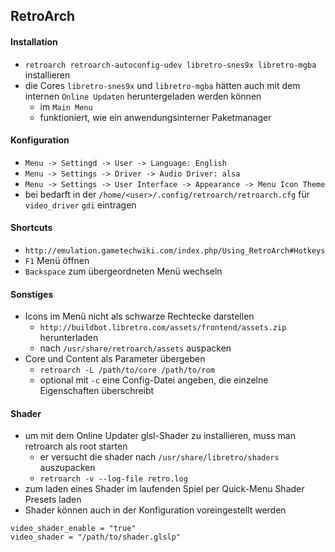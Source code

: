 ## RetroArch

#### Installation

- `retroarch retroarch-autoconfig-udev libretro-snes9x libretro-mgba` installieren
- die Cores `libretro-snes9x` und `libretro-mgba` hätten auch mit dem internen `Online Updaten` heruntergeladen werden können
  - im `Main Menu`
  - funktioniert, wie ein anwendungsinterner Paketmanager

#### Konfiguration

- `Menu -> Settingd -> User -> Language: English`
- `Menu -> Settings -> Driver -> Audio Driver: alsa`
- `Menu -> Settings -> User Interface -> Appearance -> Menu Icon Theme`
- bei bedarft in der `/home/<user>/.config/retroarch/retroarch.cfg` für `video_driver` `gdi` eintragen

#### Shortcuts

- `http://emulation.gametechwiki.com/index.php/Using_RetroArch#Hotkeys`
- `F1` Menü öffnen
- `Backspace` zum übergeordneten Menü wechseln

#### Sonstiges

- Icons im Menü nicht als schwarze Rechtecke darstellen
  - `http://buildbot.libretro.com/assets/frontend/assets.zip` herunterladen
  - nach `/usr/share/retroarch/assets` auspacken
- Core und Content als Parameter übergeben
  - `retroarch -L /path/to/core /path/to/rom`
  - optional mit `-c` eine Config-Datei angeben, die einzelne Eigenschaften überschreibt

#### Shader

- um mit dem Online Updater glsl-Shader zu installieren, muss man retroarch als root starten
  - er versucht die shader nach `/usr/share/libretro/shaders` auszupacken
  - `retroarch -v --log-file retro.log`
- zum laden eines Shader im laufenden Spiel per Quick-Menu Shader Presets laden
- Shader können auch in der Konfiguration voreingestellt werden
```
video_shader_enable = "true"
video_shader = "/path/to/shader.glslp"
```